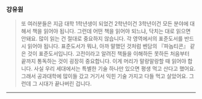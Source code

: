 ### 강유원

> 또 여러분들은 지금 대학 1학년생이 되었건 2학년이건 3학년이건 모든 분야에 대해서 책을 읽어야 됩니다. 그런데 어떤 책을 읽어야 되느냐, 닥치는 대로 읽으면 안돼요. 많이 읽는 건 절대로 중요하지 않습니다. 각 영역에서의 표준도서를 반드시 읽어야 됩니다. 표준도서가 뭐냐, 아까 말했던 것처럼 벤담의 『파놉티콘』 같은 것이 표준도서입니다. 고전이라고 알려진 책들을 이해하든 못하든 처음부터 끝까지 통독하는 것이 굉장히 중요합니다. 이게 머리가 말랑말랑할 때 읽어야 합니다. 사실 우리 세대에서는 특별한 기술 하나만 있으면 평생 먹고 산다고 했어요. 그래서 공과대학에 많이들 갔고 거기서 익힌 기술 가지고 다들 먹고 살았어요. 그런데 그 시대가 끝나버린 겁니다.

---



